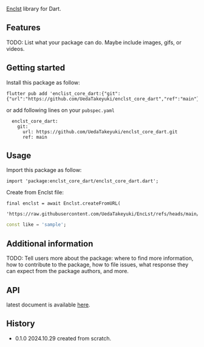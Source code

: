 <!--
This README describes the package. If you publish this package to pub.dev,
this README's contents appear on the landing page for your package.

For information about how to write a good package README, see the guide for
[writing package pages](https://dart.dev/tools/pub/writing-package-pages).

For general information about developing packages, see the Dart guide for
[creating packages](https://dart.dev/guides/libraries/create-packages)
and the Flutter guide for
[developing packages and plugins](https://flutter.dev/to/develop-packages).
-->

[Enclst](https://github.com/UedaTakeyuki/EncLst) library for Dart.

## Features

TODO: List what your package can do. Maybe include images, gifs, or videos.

## Getting started
Install this package as follow:

```
flutter pub add 'enclist_core_dart:{"git":{"url":"https://github.com/UedaTakeyuki/enclst_core_dart","ref":"main"}}'
```

or add following lines on your ```pubspec.yaml```

```
  enclst_core_dart:
    git:
      url: https://github.com/UedaTakeyuki/enclst_core_dart.git
      ref: main
```
## Usage

Import this package as follow:
```
import 'package:enclst_core_dart/enclst_core_dart.dart';
```

Create from Enclst file:
```
final enclst = await Enclst.createFromURL(
        'https://raw.githubusercontent.com/UedaTakeyuki/EncLst/refs/heads/main/examples/EncycloList/lang/fr/journal/journal.enclst');
```

```dart
const like = 'sample';
```

## Additional information

TODO: Tell users more about the package: where to find more information, how to
contribute to the package, how to file issues, what response they can expect
from the package authors, and more.

## API
latest document is available [here](https://uedatakeyuki.github.io/enclst_core_dart/).

## History
- 0.1.0 2024.10.29 created from scratch.